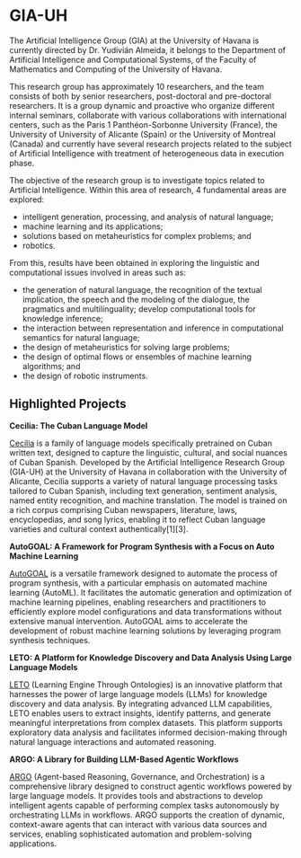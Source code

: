 # GIA-UH

The Artificial Intelligence Group (GIA) at the University of Havana is currently directed by Dr. Yudivián Almeida, it belongs to the Department of Artificial Intelligence and Computational Systems, of the Faculty of Mathematics and Computing of the University of Havana.

This research group has approximately 10 researchers, and the team consists of both by senior researchers, post-doctoral and pre-doctoral researchers. It is a group dynamic and proactive who organize different internal seminars, collaborate with various collaborations with international centers, such as the Paris 1 Panthéon-Sorbonne University (France), the University of University of Alicante (Spain) or the University of Montreal (Canada) and currently have several research projects related to the subject of Artificial Intelligence with treatment of heterogeneous data in execution phase.

The objective of the research group is to investigate topics related to Artificial Intelligence. Within this area of ​​research, 4 fundamental areas are explored:

- intelligent generation, processing, and analysis of natural language;
- machine learning and its applications;
- solutions based on metaheuristics for complex problems; and
- robotics.

From this, results have been obtained in exploring the linguistic and computational issues involved in areas such as:

- the generation of natural language, the recognition of the textual implication, the speech and the modeling of the dialogue, the pragmatics and multilinguality;
develop computational tools for knowledge inference;
- the interaction between representation and inference in computational semantics for natural language;
- the design of metaheuristics for solving large problems;
- the design of optimal flows or ensembles of machine learning algorithms; and
- the design of robotic instruments.

## Highlighted Projects

**Cecilia: The Cuban Language Model**

[Cecilia](https://cecilia.uhgia.org) is a family of language models specifically pretrained on Cuban written text, designed to capture the linguistic, cultural, and social nuances of Cuban Spanish. Developed by the Artificial Intelligence Research Group (GIA-UH) at the University of Havana in collaboration with the University of Alicante, Cecilia supports a variety of natural language processing tasks tailored to Cuban Spanish, including text generation, sentiment analysis, named entity recognition, and machine translation. The model is trained on a rich corpus comprising Cuban newspapers, literature, laws, encyclopedias, and song lyrics, enabling it to reflect Cuban language varieties and cultural context authentically[1][3].

**AutoGOAL: A Framework for Program Synthesis with a Focus on Auto Machine Learning**  

[AutoGOAL](https://autogoal.uhgia.org) is a versatile framework designed to automate the process of program synthesis, with a particular emphasis on automated machine learning (AutoML). It facilitates the automatic generation and optimization of machine learning pipelines, enabling researchers and practitioners to efficiently explore model configurations and data transformations without extensive manual intervention. AutoGOAL aims to accelerate the development of robust machine learning solutions by leveraging program synthesis techniques.

**LETO: A Platform for Knowledge Discovery and Data Analysis Using Large Language Models**  

[LETO](https://leto.uhgia.org) (Learning Engine Through Ontologies) is an innovative platform that harnesses the power of large language models (LLMs) for knowledge discovery and data analysis. By integrating advanced LLM capabilities, LETO enables users to extract insights, identify patterns, and generate meaningful interpretations from complex datasets. This platform supports exploratory data analysis and facilitates informed decision-making through natural language interactions and automated reasoning.

**ARGO: A Library for Building LLM-Based Agentic Workflows**  

[ARGO](https://argo.uhgia.org) (Agent-based Reasoning, Governance, and Orchestration) is a comprehensive library designed to construct agentic workflows powered by large language models. It provides tools and abstractions to develop intelligent agents capable of performing complex tasks autonomously by orchestrating LLMs in workflows. ARGO supports the creation of dynamic, context-aware agents that can interact with various data sources and services, enabling sophisticated automation and problem-solving applications.
